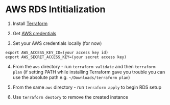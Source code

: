 # AWS RDS Intitialization

1. Install [Terraform](https://learn.hashicorp.com/terraform/getting-started/install.html)

2. Get [AWS credentials](https://aws.amazon.com/blogs/security/wheres-my-secret-access-key/)

3. Set your AWS credentials locally (for now)
```
export AWS_ACCESS_KEY_ID=(your access key id)
export AWS_SECRET_ACCESS_KEY=(your secret access key)
```

4. From the `aws` directory - run `terraform validate` and then `terraform plan`
(if setting PATH while installing Terraform gave you trouble you can use the absolute path e.g. `~/Downloads/terraform plan`)

5. From the same `aws` directory - run `terraform apply` to begin RDS setup

6. Use `terraform destory` to remove the created instance